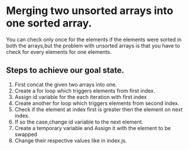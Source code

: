 # Merging two unsorted arrays into one sorted array.

You can check only once for the elements if the elements were sorted in both the arrays,but the problem with unsorted arrays is that you have to check for every elements for one elements.

## Steps to achieve our goal state.

1. First concat the given two arrays into one.
2. Create a for loop which triggers elements from first index.
3. Assign id variable for the each iteration with first index
4. Create another for loop which triggers elements from second index.
5. Check if the element at index first is greater then the element on next index.
6. If so the case,change id variable to the next element.
7. Create a temporary variable and Assign it with the element to be swapped
8. Change their respective values like in index.js.
